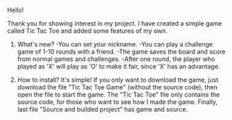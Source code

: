 Hello!

Thank you for showing interest in my project. I have created a simple game called Tic Tac Toe and added some features of my own.

1. What's new?
  -You can set your nickname.
  -You can play a challenge game of 1-10 rounds with a friend.
  -The game saves the board and score from normal games and challenges.
  -After one round, the player who played as 'X' will play as 'O' to make it fair, since 'X' has an advantage.

2. How to install? It's simple! If you only want to download the game, just download the file "Tic Tac Toe Game" (without the source code), 
then open the file to start the game. The "Tic Tac Toe" file only contains the source code, for those who want to see how I made the game.
Finally, last file "Source and builded project" has game and source.
